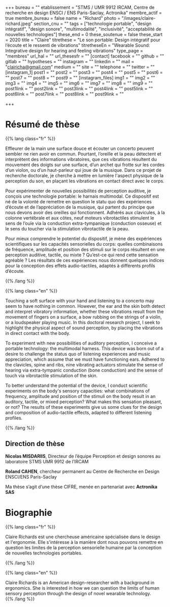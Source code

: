 +++
bureau = ""
etablissement = "STMS / UMR 9912 IRCAM, Centre de recherche en design ENSCI / ENS Paris-Saclay, Actronika"
membre_actif = true
membre_bureau = false
name = "Richard"
photo = "/images/claire-richard.jpeg"
section_cnu = ""
tags = ["technologie portable", "design intégratif", "design sonore", "multimodalité", "inclusivité", "acceptabilité de nouvelles technologies"]
these_end = 0
these_soutenue = false
these_start = 2020
title = "Claire"
titrethese = "Le son portable: Design intégratif pour l’écoute et le ressenti de vibrations"
titretheseEn = "Wearable Sound: Integrative design for hearing and feeling vibrations"
type_page = "membres"
url_hal = ""
url_thesesfr = ""
[contact]
facebook = ""
github = ""
gitlab = ""
hypotheses = ""
instagram = ""
linkedin = ""
mail = "clairicha@gmail.com"
medium = ""
site = ""
telephone = ""
twitter = ""
[instagram_1]
post1 = ""
post2 = ""
post3 = ""
post4 = ""
post5 = ""
post6 = ""
post7 = ""
post8 = ""
post9 = ""
[instagram_files]
img1 = ""
img2 = ""
img3 = ""
img4 = ""
img5 = ""
img6 = ""
img7 = ""
img8 = ""
img9 = ""
post1link = ""
post2link = ""
post3link = ""
post4link = ""
post5link = ""
post6link = ""
post7link = ""
post8link = ""
post9link = ""

+++
<!-- Supprimer les parties non remplies (supprimer les blocks de lang s'il n'y a pas deux langues). Tu es libre d'ajouter ce que tu veux à cette partie -->

# Résumé de thèse

{{% lang class="fr" %}}

Effleurer de la main une surface douce et écouter un concerto peuvent sembler ne rien avoir en commun. Pourtant, l’oreille et la peau détectent et interprètent des informations vibratoires, que ces vibrations résultent du mouvement des doigts sur une surface, d’un archet qui frotte sur les cordes d’un violon, ou d’un haut-parleur qui joue de la musique. Dans ce projet de recherche doctorale, je cherche à mettre en lumière l'aspect physique de la perception du son, en plaçant les vibrations en contact direct avec le corps.

Pour expérimenter de nouvelles possibilités de perception auditive, je conçois une technologie portable: le harnais multimodal. Ce dispositif est né de la volonté de remettre en question le statu quo des expériences d’écoute et de l’appréciation de la musique, qui partent du principe que nous devons avoir des oreilles qui fonctionnent. Adhérés aux clavicules, à la colonne vertébrale et aux côtes, neuf moteurs vibrotactiles stimulent le sens de l’ouïe via la conduction extra-tympanique (conduction osseuse) et le sens du toucher via la stimulation vibrotactile de la peau.

Pour mieux comprendre le potentiel du dispositif, je mène des expériences scientifiques sur les capacités sensorielles du corps: quelles combinaisons de fréquence, amplitude et position des stimuli sur le corps résultent en une perception auditive, tactile, ou mixte ? Qu’est-ce qui rend cette sensation agréable ? Les résultats de ces expériences nous donnent quelques indices pour la conception des effets audio-tactiles, adaptés à différents profils d’écoute.

{{% /lang %}}

{{% lang class="en" %}}

Touching a soft surface with your hand and listening to a concerto may seem to have nothing in common. However, the ear and the skin both detect and interpret vibratory information, whether these vibrations result from the movement of fingers on a surface, a bow rubbing on the strings of a violin, or a loudspeaker playing music. In this doctoral research project, I seek to highlight the physical aspect of sound perception, by placing the vibrations in direct contact with the body.

To experiment with new possibilities of auditory perception, I conceive a portable technology: the multimodal harness. This device was born out of a desire to challenge the status quo of listening experiences and music appreciation, which assume that we must have functioning ears. Adhered to the clavicles, spine and ribs, nine vibrating actuators stimulate the sense of hearing via extra-tympanic conduction (bone conduction) and the sense of touch via vibrotactile stimulation of the skin.

To better understand the potential of the device, I conduct scientific experiments on the body's sensory capacities: what combinations of frequency, amplitude and position of the stimuli on the body result in an auditory, tactile, or mixed perception? What makes this sensation pleasant, or not? The results of these experiments give us some clues for the design and composition of audio-tactile effects, adapted to different listening profiles.

{{% /lang %}}

## Direction de thèse

**Nicolas MISDARIIS**, Directeur de l’équipe Perception et design sonores au laboratoire STMS UMR 9912 de l’IRCAM

**Roland CAHEN**, chercheur permanent au Centre de Recherche en Design ENSCI/ENS Paris-Saclay

Ma thèse s’agit d’une thèse CIFRE, menée en partenariat avec **Actronika SAS**

# Biographie

{{% lang class="fr" %}}

Claire Richards est une chercheuse américaine spécialisée dans le design et l'ergonomie. Elle s'intéresse à la manière dont nous pouvons remettre en question les limites de la perception sensorielle humaine par la conception de nouvelles technologies portables.

{{% /lang %}}

{{% lang class="en" %}}

Claire Richards is an American design-researcher with a background in ergonomics. She is interested in how we can question the limits of human sensory perception through the design of novel wearable technology.  
{{% /lang %}}